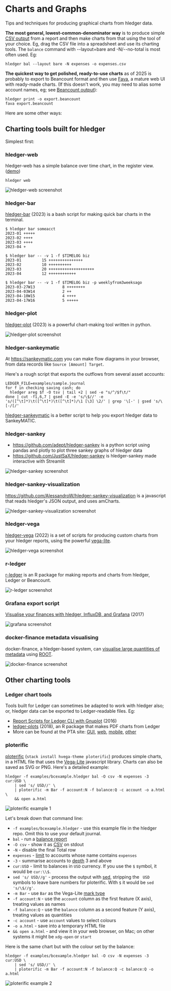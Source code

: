 # Charts and Graphs

<div class=pagetoc>

<!-- toc -->
</div>

Tips and techniques for producing graphical charts from hledger data.

**The most general, lowest-common-denominator way** is to produce simple [CSV output](hledger.md#output-format)
from a report and then make charts from that using the tool of your choice.
Eg, drag the CSV file into a spreadsheet and use its charting tools.
The `balance` command with --layout=bare and -N/--no-total is most often used. Eg:
```
hledger bal --layout bare -N expenses -o expenses.csv
```

**The quickest way to get polished, ready-to-use charts** as of 2025 is probably to  export to Beancount format
and then use [Fava](https://fava.pythonanywhere.com), a mature web UI with ready-made charts.
(If this doesn't work, you may need to alias some account names, eg; see [Beancount output](https://hledger.org/hledger.html#beancount-output)):
```
hledger print -o export.beancount
fava export.beancount
```

Here are some other ways:

## Charting tools built for hledger

Simplest first:

### hledger-web

hledger-web has a simple balance over time chart, in the register view. ([demo](https://demo.hledger.org/register?q=inacct:Assets:US:ETrade))
```
hledger web
```
![hledger-web screenshot](images/charts-hledger-web.png)

### hledger-bar

[hledger-bar](scripts.md#hledger-bar) (2023)
is a bash script for making quick bar charts in the terminal.

```
$ hledger bar someacct
2023-01	+++++
2023-02	++++
2023-03	++++
2023-04	+
```

```
$ hledger bar -- -v 1 -f $TIMELOG biz
2023-01	        15 +++++++++++++++
2023-02	        10 ++++++++++
2023-03	        20 ++++++++++++++++++++
2023-04	        12 ++++++++++++
```

```
$ hledger bar -- -v 1 -f $TIMELOG biz -p weeklyfrom3weeksago
2023-03-27W13	         8 ++++++++
2023-04-03W14	         2 ++
2023-04-10W15	         4 ++++
2023-04-17W16	         5 +++++
```

### hledger-plot

[hledger-plot](https://pypi.org/project/hledger-utils) (2023)
is a powerful chart-making tool written in python.

![hledger-plot screenshot](images/charts-hledger-plot.png)

### hledger-sankeymatic

At <https://sankeymatic.com> you can make flow diagrams in your browser,
from data records like `Source [Amount] Target`. 

Here's a rough script that exports the outflows from several asset accounts:

```cli
LEDGER_FILE=examples/sample.journal
for f in checking saving cash; do 
  hledger areg $f -O tsv | tail +2 | sed -e "s/^/$f\t/"
done | cut -f1,6,7 | gsed -E -e 's/\$//' -e 's/([^\t]*)\t([^\t]*)\t([^\t]*)/\1 [\3] \2/' | grep '\[-' | gsed 's/\[-/[/'
```

[hledger-sankeymatic](https://github.com/victormihalache/hledger-sankeymatic) is a better script to help you export hledger data to SankeyMATIC.

### hledger-sankey

- <https://github.com/adept/hledger-sankey> is a python script using pandas and plotly to plot three sankey graphs of hledger data
- <https://github.com/JustSaX/hledger-sankey> is hledger-sankey made interactive with Streamlit

![hledger-sankey screenshot](images/charts-hledger-sankey.png)

### hledger-sankey-visualization

<https://github.com/AlessandroW/hledger-sankey-visualization> is a javascript that reads hledger's JSON output, and uses amCharts.

![hledger-sankey-visualization screenshot](images/chart-hledger-sankey-visualization.png)

### hledger-vega

[hledger-vega](https://github.com/xitian9/hledger-vega) (2022) is a set of scripts for producing custom charts
from your hledger reports, using the powerful [vega-lite](https://vega.github.io/vega-lite/).
<!-- <https://nest.pijul.com/simonmichael/hledger-vega> is another variant -->

![hledger-vega screenshot](images/charts-hledger-vega.png)

### r-ledger

[r-ledger](https://github.com/trevorld/r-ledger) is an R package for making reports and charts from hledger, Ledger or Beancount.

![r-ledger screenshot](images/charts-r-ledger.png)

### Grafana export script

[Visualise your finances with hledger, InfluxDB, and Grafana](https://memo.barrucadu.co.uk/hledger-influxdb-grafana.html) (2017)

![grafana screenshot](images/charts-grafana.png)

### docker-finance metadata visualising

docker-finance, a hledger-based system, can [visualise large quantities of metadata](https://gitea.com/EvergreenCrypto/docker-finance#meta-w-root-c-analysis)
using [ROOT](https://root.cern).

![docker-finance screenshot](images/charts-docker-finance.png)

## Other charting tools

### Ledger chart tools

Tools built for Ledger can sometimes be adapted to work with hledger also; or, hledger data can be exported to Ledger-readable files. Eg:

- [Report Scripts for Ledger CLI with Gnuplot](https://www.sundialdreams.com/report-scripts-for-ledger-cli-with-gnuplot/) (2016)
- [ledger-plots](https://github.com/esovetkin/ledger-plots) (2018), an R package that makes PDF charts from Ledger
- More can be found at the PTA site:
  [GUI](https://plaintextaccounting.org/#ui-gui),
  [web](https://plaintextaccounting.org/#ui-web),
  [mobile](https://plaintextaccounting.org/#ui-mobile),
  [other](https://plaintextaccounting.org/#reporting)

### ploterific

[ploterific](https://github.com/GregorySchwartz/ploterific) (`stack install hvega-theme ploterific`) produces simple charts,
in a HTML file that uses the [Vega-Lite](https://vega.github.io/vega-lite/) javascript library.
Charts can also be saved as SVG or PNG. Here's a detailed example:

```
hledger -f examples/bcexample.hledger bal -O csv -N expenses -3 cur:USD \
    | sed 's/ USD//' \
    | ploterific -m Bar -f account:N -f balance:Q -c account -o a.html \
    && open a.html
```
![ploterific example 1](images/ploterific1.svg)

Let's break down that command line:

- `-f examples/bcexample.hledger` - use this example file in the hledger repo. Omit this to use your default journal.
- `bal` - run a [balance report](hledger.md#balance)
- `-O csv` - show it as [CSV](hledger.md#output-format) on stdout
- `-N` - disable the final Total row
- `expenses` - [limit](hledger.md#queries) to accounts whose name contains `expenses`
- `-3` - summarise accounts to [depth](hledger.md#depth) 3 and above
- `cur:USD` - limit to balances in `USD` currency. If you use the `$` symbol, it would be `cur:\\$`.
- `sed 's/ USD//g'` - process the output with [sed](https://www.gnu.org/software/sed/), stripping the ` USD` symbols to leave bare numbers for ploterific. With `$` it would be `sed 's/\$//g'`.
- `-m Bar` - use `Bar` as the Vega-Lite [mark type](https://hackage.haskell.org/package/hvega-0.11.0.1/docs/Graphics-Vega-VegaLite.html#t:Mark)
- `-f account:N` - use the `account` column as the first feature (X axis), treating values as names
- `-f balance:Q` - use the `balance` column as a second feature (Y axis), treating values as quantities
- `-c account` - use `account` values to select colours
- `-o a.html` - save into a temporary HTML file
- `&& open a.html` - and view it in your web browser, on Mac; on other systems it might be `xdg-open` or `start`

Here is the same chart but with the colour set by the balance:

```
hledger -f examples/bcexample.hledger bal -O csv -N expenses -3 cur:USD \
    | sed 's/ USD//' \
    | ploterific -m Bar -f account:N -f balance:Q -c balance:Q -o a.html
```
![ploterific example 2](images/ploterific2.svg)

